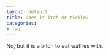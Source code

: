 ```yaml
---
layout: default
title: Does it itch or tickle?
categories:
- faq
---
```


No, but it is a bitch to eat waffles with.
